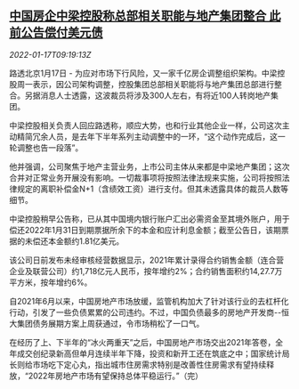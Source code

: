 <!--1642411862000-->
[中国房企中梁控股称总部相关职能与地产集团整合 此前公告偿付美元债](https://cn.reuters.com/article/zhongliang-developer-0117-mon-idCNKBS2JR0MC)
------

<div><i>2022-01-17T09:19:13Z</i></div><p>路透北京1月17日 - 为应对市场下行风险，又一家千亿房企调整组织架构。中梁控股周一表示，因公司架构调整，控股集团总部相关职能将与地产集团总部进行整合。另据消息人士透露，这波裁员将涉及300人左右，有将近100人转岗地产集团。</p><p>中梁控股相关负责人回应路透称，顺应大势，也和行业其他企业一样，公司这次主动精简冗余人员，是去年下半年系列主动调整中的一环，“这个动作完成后，这一轮调整也告一段落”。</p><p>他并强调，公司聚焦于地产主营业务，上市公司主体从来都是中梁地产集团；这次合并对正常业务开展没有影响。一切裁事项将按照法律法规来实施，公司将按照法律规定的离职补偿金N+1（含绩效工资）进行支付。但其未透露具体的裁员人数等细节。</p><p>中梁控股稍早公告称，已从其中国境内银行账户汇出必需资金至其境外账户，用于偿还2022年1月31日到期票据所余下的本金和应计利息金额；截至公告日，该期票据的未偿还本金额约1.81亿美元。</p><p>该公司日前发布未经审核经营数据显示，2021年累计录得合约销售金额（连合营企业及联营公司）约1,718亿元人民币，按年增约2%；合约销售面积约14,27.7万平方米，按年增约6%。</p><p>自2021年6月以来，中国房地产市场放缓，监管机构加大了针对该行业的去杠杆化行动，引发了一些负债累累的公司违约。不过，中国负债最多的房地产开发商--恒大集团债务展期方案上周获通过，令市场稍松了一口气。</p><p>在经历了上、下半年的“冰火两重天”之后，中国房地产市场交出2021年答卷，全年成交创纪录新高但单月连续半年下降，投资和新开工还在筑底之中；国家统计局长则给市场吃下定心丸，指出城市住房需求特别是改善性住房需求有望持续释放，“2022年房地产市场有望保持总体平稳运行。”（完）</p>
